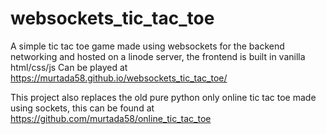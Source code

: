 # websockets_tic_tac_toe

A simple tic tac toe game made using websockets for the backend networking and hosted on a linode server, the frontend is built in vanilla html/css/js
Can be played at https://murtada58.github.io/websockets_tic_tac_toe/

This project also replaces the old pure python only online tic tac toe made using sockets, this can be found at https://github.com/murtada58/online_tic_tac_toe
